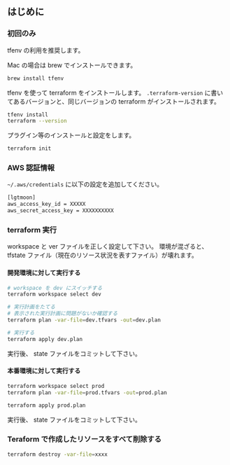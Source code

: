 ## はじめに

### 初回のみ

tfenv の利用を推奨します。

Mac の場合は brew でインストールできます。

```sh
brew install tfenv
```

tfenv を使って terraform をインストールします。 
`.terraform-version` に書いてあるバージョンと、同じバージョンの terraform がインストールされます。

```sh
tfenv install
terraform --version                                                                                          [master]
```

プラグイン等のインストールと設定をします。

```sh
terraform init
```

### AWS 認証情報

`~/.aws/credentials` に以下の設定を追加してください。

```sh
[lgtmoon]
aws_access_key_id = XXXXX
aws_secret_access_key = XXXXXXXXXX
```

### terraform 実行

workspace と ver ファイルを正しく設定して下さい。
環境が混ざると、 tfstate ファイル（現在のリソース状況を表すファイル）が壊れます。

#### 開発環境に対して実行する

```sh
# workspace を dev にスイッチする
terraform workspace select dev

# 実行計画をたてる
# 表示された実行計画に問題がないか確認する
terraform plan -var-file=dev.tfvars -out=dev.plan

# 実行する
terraform apply dev.plan
```

実行後、 state ファイルをコミットして下さい。

#### 本番環境に対して実行する

```sh
terraform workspace select prod
terraform plan -var-file=prod.tfvars -out=prod.plan

terraform apply prod.plan
```

実行後、 state ファイルをコミットして下さい。

### Teraform で作成したリソースをすべて削除する

```sh
terraform destroy -var-file=xxxx
```
